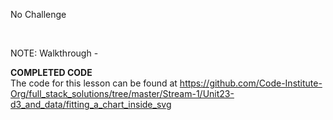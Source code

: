 No Challenge

 

NOTE: Walkthrough -

**COMPLETED CODE**  
The code for this lesson can be found
at <https://github.com/Code-Institute-Org/full_stack_solutions/tree/master/Stream-1/Unit23-d3_and_data/fitting_a_chart_inside_svg>
